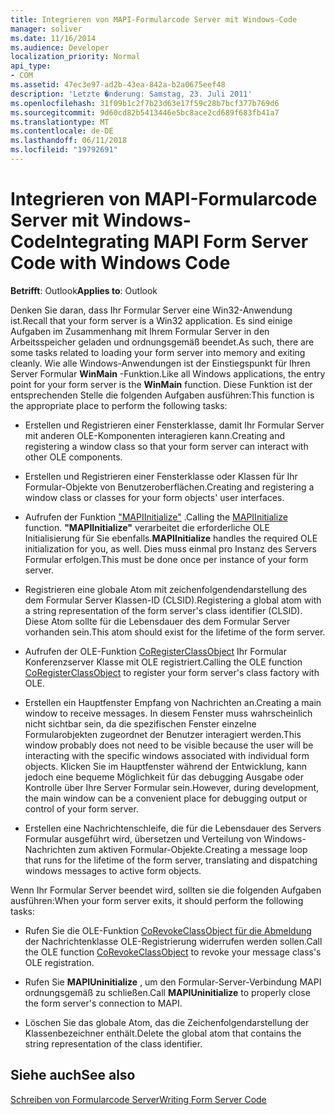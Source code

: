 ```yaml
---
title: Integrieren von MAPI-Formularcode Server mit Windows-Code
manager: soliver
ms.date: 11/16/2014
ms.audience: Developer
localization_priority: Normal
api_type:
- COM
ms.assetid: 47ec3e97-ad2b-43ea-842a-b2a0675eef48
description: 'Letzte �nderung: Samstag, 23. Juli 2011'
ms.openlocfilehash: 31f09b1c2f7b23d63e17f59c28b7bcf377b769d6
ms.sourcegitcommit: 9d60cd82b5413446e5bc8ace2cd689f683fb41a7
ms.translationtype: MT
ms.contentlocale: de-DE
ms.lasthandoff: 06/11/2018
ms.locfileid: "19792691"
---
```

# <a name="integrating-mapi-form-server-code-with-windows-code"></a><span data-ttu-id="b9e9a-103">Integrieren von MAPI-Formularcode Server mit Windows-Code</span><span class="sxs-lookup"><span data-stu-id="b9e9a-103">Integrating MAPI Form Server Code with Windows Code</span></span>

  
  
<span data-ttu-id="b9e9a-104">**Betrifft**: Outlook</span><span class="sxs-lookup"><span data-stu-id="b9e9a-104">**Applies to**: Outlook</span></span> 
  
<span data-ttu-id="b9e9a-105">Denken Sie daran, dass Ihr Formular Server eine Win32-Anwendung ist.</span><span class="sxs-lookup"><span data-stu-id="b9e9a-105">Recall that your form server is a Win32 application.</span></span> <span data-ttu-id="b9e9a-106">Es sind einige Aufgaben im Zusammenhang mit Ihrem Formular Server in den Arbeitsspeicher geladen und ordnungsgemäß beendet.</span><span class="sxs-lookup"><span data-stu-id="b9e9a-106">As such, there are some tasks related to loading your form server into memory and exiting cleanly.</span></span> <span data-ttu-id="b9e9a-107">Wie alle Windows-Anwendungen ist der Einstiegspunkt für Ihren Server Formular **WinMain** -Funktion.</span><span class="sxs-lookup"><span data-stu-id="b9e9a-107">Like all Windows applications, the entry point for your form server is the **WinMain** function.</span></span> <span data-ttu-id="b9e9a-108">Diese Funktion ist der entsprechenden Stelle die folgenden Aufgaben ausführen:</span><span class="sxs-lookup"><span data-stu-id="b9e9a-108">This function is the appropriate place to perform the following tasks:</span></span> 
  
- <span data-ttu-id="b9e9a-109">Erstellen und Registrieren einer Fensterklasse, damit Ihr Formular Server mit anderen OLE-Komponenten interagieren kann.</span><span class="sxs-lookup"><span data-stu-id="b9e9a-109">Creating and registering a window class so that your form server can interact with other OLE components.</span></span>
    
- <span data-ttu-id="b9e9a-110">Erstellen und Registrieren einer Fensterklasse oder Klassen für Ihr Formular-Objekte von Benutzeroberflächen.</span><span class="sxs-lookup"><span data-stu-id="b9e9a-110">Creating and registering a window class or classes for your form objects' user interfaces.</span></span>
    
- <span data-ttu-id="b9e9a-111">Aufrufen der Funktion ["MAPIInitialize"](mapiinitialize.md) .</span><span class="sxs-lookup"><span data-stu-id="b9e9a-111">Calling the [MAPIInitialize](mapiinitialize.md) function.</span></span> <span data-ttu-id="b9e9a-112">**"MAPIInitialize"** verarbeitet die erforderliche OLE Initialisierung für Sie ebenfalls.</span><span class="sxs-lookup"><span data-stu-id="b9e9a-112">**MAPIInitialize** handles the required OLE initialization for you, as well.</span></span> <span data-ttu-id="b9e9a-113">Dies muss einmal pro Instanz des Servers Formular erfolgen.</span><span class="sxs-lookup"><span data-stu-id="b9e9a-113">This must be done once per instance of your form server.</span></span> 
    
- <span data-ttu-id="b9e9a-114">Registrieren eine globale Atom mit zeichenfolgendendarstellung des dem Formular Server Klassen-ID (CLSID).</span><span class="sxs-lookup"><span data-stu-id="b9e9a-114">Registering a global atom with a string representation of the form server's class identifier (CLSID).</span></span> <span data-ttu-id="b9e9a-115">Diese Atom sollte für die Lebensdauer des dem Formular Server vorhanden sein.</span><span class="sxs-lookup"><span data-stu-id="b9e9a-115">This atom should exist for the lifetime of the form server.</span></span>
    
- <span data-ttu-id="b9e9a-116">Aufrufen der OLE-Funktion [CoRegisterClassObject](http://msdn.microsoft.com/en-us/library/ms693407.aspx) Ihr Formular Konferenzserver Klasse mit OLE registriert.</span><span class="sxs-lookup"><span data-stu-id="b9e9a-116">Calling the OLE function [CoRegisterClassObject](http://msdn.microsoft.com/en-us/library/ms693407.aspx) to register your form server's class factory with OLE.</span></span> 
    
- <span data-ttu-id="b9e9a-117">Erstellen ein Hauptfenster Empfang von Nachrichten an.</span><span class="sxs-lookup"><span data-stu-id="b9e9a-117">Creating a main window to receive messages.</span></span> <span data-ttu-id="b9e9a-118">In diesem Fenster muss wahrscheinlich nicht sichtbar sein, da die spezifischen Fenster einzelne Formularobjekten zugeordnet der Benutzer interagiert werden.</span><span class="sxs-lookup"><span data-stu-id="b9e9a-118">This window probably does not need to be visible because the user will be interacting with the specific windows associated with individual form objects.</span></span> <span data-ttu-id="b9e9a-119">Klicken Sie im Hauptfenster während der Entwicklung, kann jedoch eine bequeme Möglichkeit für das debugging Ausgabe oder Kontrolle über Ihre Server Formular sein.</span><span class="sxs-lookup"><span data-stu-id="b9e9a-119">However, during development, the main window can be a convenient place for debugging output or control of your form server.</span></span>
    
- <span data-ttu-id="b9e9a-120">Erstellen eine Nachrichtenschleife, die für die Lebensdauer des Servers Formular ausgeführt wird, übersetzen und Verteilung von Windows-Nachrichten zum aktiven Formular-Objekte.</span><span class="sxs-lookup"><span data-stu-id="b9e9a-120">Creating a message loop that runs for the lifetime of the form server, translating and dispatching windows messages to active form objects.</span></span>
    
<span data-ttu-id="b9e9a-121">Wenn Ihr Formular Server beendet wird, sollten sie die folgenden Aufgaben ausführen:</span><span class="sxs-lookup"><span data-stu-id="b9e9a-121">When your form server exits, it should perform the following tasks:</span></span>
  
- <span data-ttu-id="b9e9a-122">Rufen Sie die OLE-Funktion [CoRevokeClassObject für die Abmeldung](http://msdn.microsoft.com/en-us/library/ms688650%28VS.85%29.aspx) der Nachrichtenklasse OLE-Registrierung widerrufen werden sollen.</span><span class="sxs-lookup"><span data-stu-id="b9e9a-122">Call the OLE function [CoRevokeClassObject](http://msdn.microsoft.com/en-us/library/ms688650%28VS.85%29.aspx) to revoke your message class's OLE registration.</span></span> 
    
- <span data-ttu-id="b9e9a-123">Rufen Sie **MAPIUninitialize** , um den Formular-Server-Verbindung MAPI ordnungsgemäß zu schließen.</span><span class="sxs-lookup"><span data-stu-id="b9e9a-123">Call **MAPIUninitialize** to properly close the form server's connection to MAPI.</span></span> 
    
- <span data-ttu-id="b9e9a-124">Löschen Sie das globale Atom, das die Zeichenfolgendarstellung der Klassenbezeichner enthält.</span><span class="sxs-lookup"><span data-stu-id="b9e9a-124">Delete the global atom that contains the string representation of the class identifier.</span></span>
    
## <a name="see-also"></a><span data-ttu-id="b9e9a-125">Siehe auch</span><span class="sxs-lookup"><span data-stu-id="b9e9a-125">See also</span></span>



[<span data-ttu-id="b9e9a-126">Schreiben von Formularcode Server</span><span class="sxs-lookup"><span data-stu-id="b9e9a-126">Writing Form Server Code</span></span>](writing-form-server-code.md)

